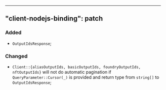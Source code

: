 
---
"client-nodejs-binding": patch
---

### Added

- `OutputIdsResponse`;

### Changed

- `Client::{aliasOutputIds, basicOutputIds, foundryOutputIds, nftOutputIds}` will not do automatic pagination if `QueryParameter::Cursor(_)` is provided and return type from `string[]` to `OutputIdsResponse`;